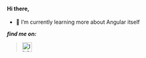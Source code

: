 #### Hi there,

- :dart: I’m currently learning more about Angular itself 


***find me on:***
> [<img src='https://cdn.jsdelivr.net/npm/simple-icons@3.0.1/icons/linkedin.svg' alt='linkedin' height='25'>](https://www.linkedin.com/in/maida-ziric/) 
